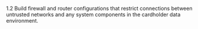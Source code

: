 1.2 Build firewall and router 
configurations that restrict connections 
between untrusted networks and any 
system components in the cardholder 
data environment. 

